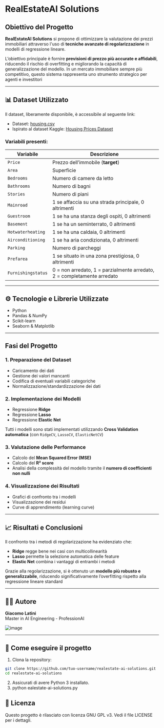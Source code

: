 # RealEstateAI Solutions

## Obiettivo del Progetto

**RealEstateAI Solutions** si propone di ottimizzare la valutazione dei prezzi immobiliari attraverso l'uso di **tecniche avanzate di regolarizzazione** in modelli di regressione lineare.

L’obiettivo principale è fornire **previsioni di prezzo più accurate e affidabili**, riducendo il rischio di overfitting e migliorando la capacità di generalizzazione del modello. In un mercato immobiliare sempre più competitivo, questo sistema rappresenta uno strumento strategico per agenti e investitori

---

## 📊 Dataset Utilizzato

Il dataset, liberamente disponibile, è accessibile al seguente link:
* Dataset: [housing.csv](https://proai-datasets.s3.eu-west-3.amazonaws.com/housing.csv)  
* Ispirato al dataset Kaggle: [Housing Prices Dataset](https://www.kaggle.com/datasets/yasserh/housing-prices-dataset)

### Variabili presenti:

| Variabile         | Descrizione |
|------------------|-------------|
| `Price`          | Prezzo dell’immobile (**target**) |
| `Area`           | Superficie |
| `Bedrooms`       | Numero di camere da letto |
| `Bathrooms`      | Numero di bagni |
| `Stories`        | Numero di piani |
| `Mainroad`       | 1 se affaccia su una strada principale, 0 altrimenti |
| `Guestroom`      | 1 se ha una stanza degli ospiti, 0 altrimenti |
| `Basement`       | 1 se ha un seminterrato, 0 altrimenti |
| `Hotwaterheating`| 1 se ha una caldaia, 0 altrimenti |
| `Airconditioning`| 1 se ha aria condizionata, 0 altrimenti |
| `Parking`        | Numero di parcheggi |
| `Prefarea`       | 1 se situato in una zona prestigiosa, 0 altrimenti |
| `Furnishingstatus` | 0 = non arredato, 1 = parzialmente arredato, 2 = completamente arredato |

---

## ⚙️ Tecnologie e Librerie Utilizzate

- Python 
- Pandas & NumPy
- Scikit-learn
- Seaborn & Matplotlib

---

## Fasi del Progetto

### 1. **Preparazione del Dataset**
- Caricamento dei dati
- Gestione dei valori mancanti
- Codifica di eventuali variabili categoriche
- Normalizzazione/standardizzazione dei dati

### 2. **Implementazione dei Modelli**
- Regressione **Ridge**
- Regressione **Lasso**
- Regressione **Elastic Net**

Tutti i modelli sono stati implementati utilizzando **Cross Validation automatica** (con `RidgeCV`, `LassoCV`, `ElasticNetCV`)

### 3. **Valutazione delle Performance**
- Calcolo del **Mean Squared Error (MSE)**
- Calcolo del **R² score**
- Analisi della complessità del modello tramite il **numero di coefficienti non nulli**

### 4. **Visualizzazione dei Risultati**
- Grafici di confronto tra i modelli
- Visualizzazione dei residui
- Curve di apprendimento (learning curve)

---

## 📈 Risultati e Conclusioni

Il confronto tra i metodi di regolarizzazione ha evidenziato che:

- **Ridge** regge bene nei casi con multicollinearità
- **Lasso** permette la selezione automatica delle feature
- **Elastic Net** combina i vantaggi di entrambi i metodi

Grazie alla regolarizzazione, si è ottenuto un **modello più robusto e generalizzabile**, riducendo significativamente l’overfitting rispetto alla regressione lineare standard

---

## 👨‍💻 Autore

**Giacomo Latini**  
Master in AI Engineering - ProfessionAI

![image](https://github.com/user-attachments/assets/8df6a8a9-4d40-40d0-995b-35638b72a538)

---

## 📂 Come eseguire il progetto

1. Clona la repository:
```bash
git clone https://github.com/tuo-username/realestate-ai-solutions.git
cd realestate-ai-solutions
```
2. Assicurati di avere Python 3 installato.
3. python ealestate-ai-solutions.py

## 📜 Licenza
Questo progetto è rilasciato con licenza GNU GPL v3.
Vedi il file LICENSE per i dettagli.
